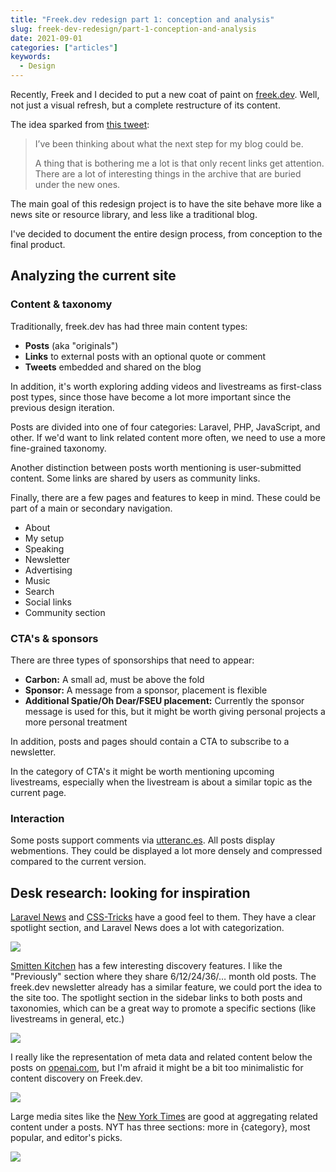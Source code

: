 ```yaml
---
title: "Freek.dev redesign part 1: conception and analysis"
slug: freek-dev-redesign/part-1-conception-and-analysis
date: 2021-09-01
categories: ["articles"]
keywords:
  - Design
---
```


Recently, Freek and I decided to put a new coat of paint on [freek.dev](https://freek.dev). Well, not just a visual refresh, but a complete restructure of its content.

The idea sparked from [this tweet](https://twitter.com/freekmurze/status/1369936456249085952):

> I’ve been thinking about what the next step for my blog could be.
>
> A thing that is bothering me a lot is that only recent links get attention. There are a lot of interesting things in the archive that are buried under the new ones.

The main goal of this redesign project is to have the site behave more like a news site or resource library, and less like a traditional blog.

I've decided to document the entire design process, from conception to the final product.

<!--more-->

## Analyzing the current site

### Content & taxonomy

Traditionally, freek.dev has had three main content types: 

- **Posts** (aka "originals")
- **Links** to external posts with an optional quote or comment
- **Tweets** embedded and shared on the blog

In addition, it's worth exploring adding videos and livestreams as first-class post types, since those have become a lot more important since the previous design iteration.

Posts are divided into one of four categories: Laravel, PHP, JavaScript, and other. If we'd want to link related content more often, we need to use a more fine-grained taxonomy.

Another distinction between posts worth mentioning is user-submitted content. Some links are shared by users as community links.

Finally, there are a few pages and features to keep in mind. These could be part of a main or secondary navigation.

- About
- My setup
- Speaking
- Newsletter
- Advertising
- Music
- Search
- Social links
- Community section

### CTA's & sponsors

There are three types of sponsorships that need to appear:

- **Carbon:** A small ad, must be above the fold
- **Sponsor:** A message from a sponsor, placement is flexible
- **Additional Spatie/Oh Dear/FSEU placement:** Currently the sponsor message is used for this, but it might be worth giving personal projects a more personal treatment

In addition, posts and pages should contain a CTA to subscribe to a newsletter.

In the category of CTA's it might be worth mentioning upcoming livestreams, especially when the livestream is about a similar topic as the current page.

### Interaction

Some posts support comments via [utteranc.es](https://utteranc.es). All posts display webmentions. They could be displayed a lot more densely and compressed compared to the current version.

## Desk research: looking for inspiration

[Laravel News](https://laravel-news.com) and [CSS-Tricks](https://css-tricks.com) have a good feel to them. They have a clear spotlight section, and Laravel News does a lot with categorization.

![](/media/murze/laravel-news.jpeg)

[Smitten Kitchen](https://smittenkitchen.com/2021/02/the-perfect-margarita/) has a few interesting discovery features. I like the "Previously" section where they share 6/12/24/36/… month old posts. The freek.dev newsletter already has a similar feature, we could port the idea to the site too. The spotlight section in the sidebar links to both posts and taxonomies, which can be a great way to promote a specific sections (like livestreams in general, etc.)

![](/media/murze/smitten-kitchen.jpeg)

I really like the representation of meta data and related content below the posts on [openai.com](https://openai.com/blog/dall-e/), but I'm afraid it might be a bit too minimalistic for content discovery on Freek.dev.

![](/media/murze/open-ai.jpeg)

Large media sites like the [New York Times](https://www.nytimes.com/2021/03/11/dining/drinks/non-alcoholic-wine.html) are good at aggregating related content under a posts. NYT has three sections: more in {category}, most popular, and editor's picks.

![](/media/murze/nyt.jpeg)
